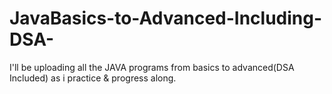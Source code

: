 # JavaBasics-to-Advanced-Including-DSA-
I'll be uploading all the JAVA programs from basics to advanced(DSA Included) as i practice &amp; progress along.
